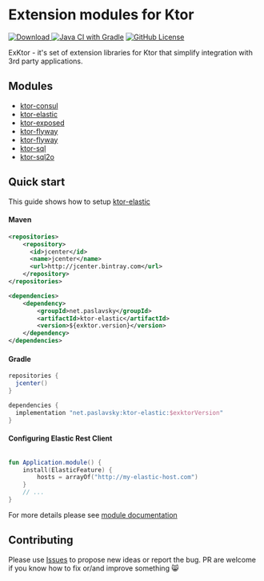 # Extension modules for Ktor
[ ![Download](https://api.bintray.com/packages/paslavsky/maven/ktor-sql/images/download.svg) ](https://bintray.com/paslavsky/maven/ktor-sql/_latestVersion)
[![Java CI with Gradle](https://github.com/paslavsky/exktor/actions/workflows/gradle.yml/badge.svg)](https://github.com/paslavsky/exktor/actions/workflows/gradle.yml)
[![GitHub License](https://img.shields.io/badge/license-Apache%20License%202.0-blue.svg?style=flat)](http://www.apache.org/licenses/LICENSE-2.0)

ExKtor - it's set of extension libraries for Ktor that simplify integration with 3rd party applications.

## Modules
* [ktor-consul](ktor-consul/README.md)
* [ktor-elastic](ktor-elastic/README.md)
* [ktor-exposed](ktor-exposed/README.md)
* [ktor-flyway](ktor-flyway/README.md)
* [ktor-flyway](ktor-flyway/README.md)
* [ktor-sql](ktor-sql/README.md)
* [ktor-sql2o](ktor-sql2o/README.md)

## Quick start
This guide shows how to setup [ktor-elastic](ktor-elastic/README.md)

#### Maven
```xml
<repositories>
    <repository>
      <id>jcenter</id>
      <name>jcenter</name>
      <url>http://jcenter.bintray.com</url>
    </repository>
</repositories>

<dependencies>
    <dependency>
        <groupId>net.paslavsky</groupId>
        <artifactId>ktor-elastic</artifactId>
        <version>${exktor.version}</version>
    </dependency>
</dependencies>
```

#### Gradle
```groovy
repositories {
  jcenter()
}

dependencies {
  implementation "net.paslavsky:ktor-elastic:$exktorVersion"
}
```

#### Configuring Elastic Rest Client
```kotlin

fun Application.module() {
    install(ElasticFeature) {
        hosts = arrayOf("http://my-elastic-host.com")
    }
    // ...
}
```
For more details please see [module documentation](ktor-elastic/README.md)

## Contributing

Please use [Issues](https://github.com/paslavsky/exktor/issues) to propose new ideas or report the bug. 
PR are welcome if you know how to fix or/and improve something :smile_cat:
